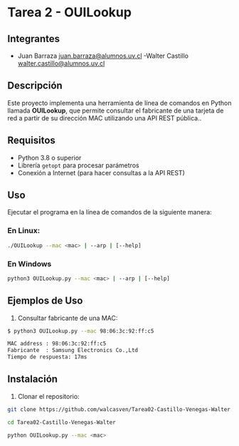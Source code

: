 # Tarea 2 - OUILookup

## Integrantes
- Juan Barraza
 juan.barraza@alumnos.uv.cl
-Walter Castillo
 walter.castillo@alumnos.uv.cl


## Descripción

Este proyecto implementa una herramienta de línea de comandos en Python llamada **OUILookup**, que permite consultar el fabricante de una tarjeta de red a partir de su dirección MAC utilizando una API REST pública..

## Requisitos

- Python 3.8 o superior
- Librería `getopt` para procesar parámetros
- Conexión a Internet (para hacer consultas a la API REST)

## Uso

Ejecutar el programa en la línea de comandos de la siguiente manera:

### En Linux:
   ```bash
   ./OUILookup --mac <mac> | --arp | [--help]
```
### En Windows
 ```bash
 python3 OUILookup.py --mac <mac> | --arp | [--help]
```

## Ejemplos de Uso 

1. Consultar fabricante de una MAC:

```bash
$ python3 OUILookup.py --mac 98:06:3c:92:ff:c5
```
```bash
MAC address : 98:06:3c:92:ff:c5
Fabricante  : Samsung Electronics Co.,Ltd
Tiempo de respuesta: 17ms
```



## Instalación

1. Clonar el repositorio:
```bash
git clone https://github.com/walcasven/Tarea02-Castillo-Venegas-Walter.git

cd Tarea02-Castillo-Venegas-Walter

python OUILookup.py --mac <mac>

